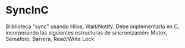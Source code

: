 # SyncInC
BIiblioteca "sync" usando Hilos, Wait/Notify. Debe implementarla en C, incorporando las siguientes estructuras de sincronización: Mutex, Semáforo, Barrera, Read/Write Lock
